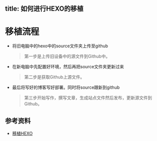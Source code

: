 ﻿title: 如何进行HEXO的移植
---
# 移植流程
- 将旧电脑中的hexo中的source文件夹上传至github
  >第一步是上传旧设备中的源文件到Github中。
- 在新电脑中先配置好环境，然后再把source文件夹更新过来
  >第二步是获取Github上源文件。
- 最后将写好的博客写好部署。同时将source跟新到github
  >第三步开始写作，撰写文章，生成站点文件然后发布，更新源文件到Github。

## 参考资料
- [移植HEXO](http://nodlee.com/2015/06/07/how-to-porting-hexo/#more)